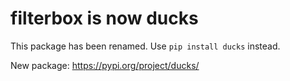 # filterbox is now ducks

This package has been renamed. Use `pip install ducks` instead.

New package: https://pypi.org/project/ducks/
